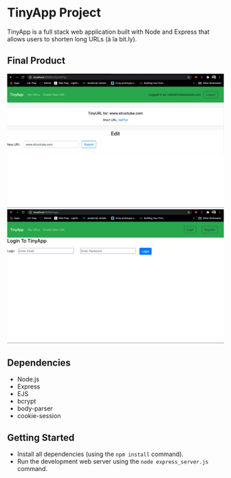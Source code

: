 # TinyApp Project

TinyApp is a full stack web application built with Node and Express that allows users to shorten long URLs (à la bit.ly).

## Final Product


!["Edit Page"](https://github.com/OdeliaFink/tinyApp/blob/master/docs/urls_edit.png)
!["Login Page"](https://github.com/OdeliaFink/tinyApp/blob/master/docs/urls_login.png)


## Dependencies

- Node.js
- Express
- EJS
- bcrypt
- body-parser
- cookie-session

## Getting Started

- Install all dependencies (using the `npm install` command).
- Run the development web server using the `node express_server.js` command.